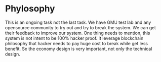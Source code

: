 # Phylosophy

This is an ongoing task not the last task. We have GMU test lab and any opensource community to try out and try to break the system. We can get their feedback to improve our system.
One thing needs to mention, this system is not intent to be 100% hacker proof. It leverage blockchain philosophy that hacker needs to pay huge cost to break while get less benefit. So the economy design is very important, not only the technical design.
